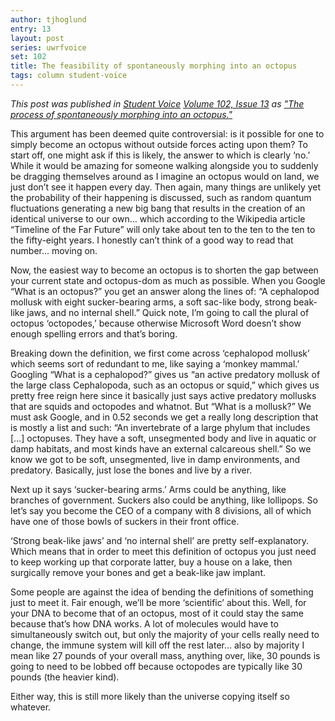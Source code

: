 ```yaml
---
author: tjhoglund
entry: 13
layout: post
series: uwrfvoice
set: 102
title: The feasibility of spontaneously morphing into an octopus
tags: column student-voice
---
```


*This post was published in [Student Voice](http://uwrfvoice.com) [Volume 102,
Issue 13](http://uwrfvoice.com/pdf/160205studentvoice.pdf) as ["The process of
spontaneously morphing into an octopus."](http://uwrfvoice.com/etcetera/15704)*

This argument has been deemed quite controversial: is it possible for one to
simply become an octopus without outside forces acting upon them? To start off,
one might ask if this is likely, the answer to which is clearly ‘no.’ While it
would be amazing for someone walking alongside you to suddenly be dragging
themselves around as I imagine an octopus would on land, we just don’t see it
happen every day. Then again, many things are unlikely yet the probability of
their happening is discussed, such as random quantum fluctuations generating a
new big bang that results in the creation of an identical universe to our own…
which according to the Wikipedia article “Timeline of the Far Future” will only
take about ten to the ten to the ten to the fifty-eight years. I honestly can’t
think of a good way to read that number… moving on.

Now, the easiest way to become an octopus is to shorten the gap between your
current state and octopus-dom as much as possible. When you Google “What is an
octopus?” you get an answer along the lines of: “A cephalopod mollusk with eight
sucker-bearing arms, a soft sac-like body, strong beak-like jaws, and no
internal shell.” Quick note, I’m going to call the plural of octopus
‘octopodes,’ because otherwise Microsoft Word doesn’t show enough spelling
errors and that’s boring.

Breaking down the definition, we first come across ‘cephalopod mollusk’ which
seems sort of redundant to me, like saying a ‘monkey mammal.’ Googling “What is
a cephalopod?” gives us “an active predatory mollusk of the large class
Cephalopoda, such as an octopus or squid,” which gives us pretty free reign here
since it basically just says active predatory mollusks that are squids and
octopodes and whatnot. But “What is a mollusk?” We must ask Google, and in 0.52
seconds we get a really long description that is mostly a list and such: “An
invertebrate of a large phylum that includes […] octopuses. They have a soft,
unsegmented body and live in aquatic or damp habitats, and most kinds have an
external calcareous shell.” So we know we got to be soft, unsegmented, live in
damp environments, and predatory. Basically, just lose the bones and live by a
river.

Next up it says ‘sucker-bearing arms.’ Arms could be anything, like branches of
government. Suckers also could be anything, like lollipops. So let’s say you
become the CEO of a company with 8 divisions, all of which have one of those
bowls of suckers in their front office.

‘Strong beak-like jaws’ and ‘no internal shell’ are pretty self-explanatory.
Which means that in order to meet this definition of octopus you just need to
keep working up that corporate latter, buy a house on a lake, then surgically
remove your bones and get a beak-like jaw implant.

Some people are against the idea of bending the definitions of something just to
meet it. Fair enough, we’ll be more ‘scientific’ about this. Well, for your DNA
to become that of an octopus, most of it could stay the same because that’s how
DNA works. A lot of molecules would have to simultaneously switch out, but only
the majority of your cells really need to change, the immune system will kill
off the rest later… also by majority I mean like 27 pounds of your overall mass,
anything over, like, 30 pounds is going to need to be lobbed off because
octopodes are typically like 30 pounds (the heavier kind).

Either way, this is still more likely than the universe copying itself so
whatever.
